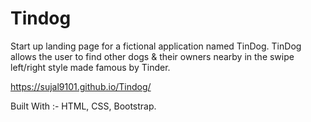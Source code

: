# Tindog
Start up landing page for a fictional application named TinDog. TinDog allows the user to find other dogs &amp; their owners nearby in the swipe left/right style made famous by Tinder.

https://sujal9101.github.io/Tindog/

Built With :-
HTML,
CSS,
Bootstrap.
